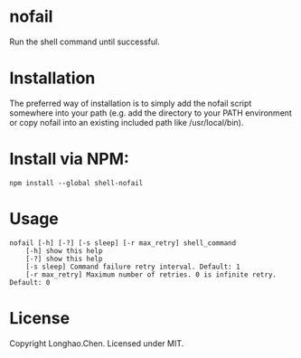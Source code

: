 # nofail
Run the shell command until successful.

# Installation
The preferred way of installation is to simply add the nofail script somewhere into your path (e.g. add the directory to your PATH environment or copy nofail into an existing included path like /usr/local/bin).

# Install via NPM:

```
npm install --global shell-nofail
```

# Usage
```
nofail [-h] [-?] [-s sleep] [-r max_retry] shell_command
	[-h] show this help
	[-?] show this help
	[-s sleep] Command failure retry interval. Default: 1
	[-r max_retry] Maximum number of retries. 0 is infinite retry. Default: 0
```

# License
Copyright Longhao.Chen. Licensed under MIT.